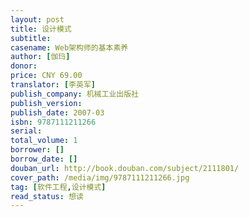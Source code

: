 ```yaml
---
layout: post
title: 设计模式
subtitle: 
casename: Web架构师的基本素养
author: [伽玛]
donor: 
price: CNY 69.00
translator: [李英军]
publish_company: 机械工业出版社
publish_version: 
publish_date: 2007-03
isbn: 9787111211266
serial: 
total_volume: 1
borrower: []
borrow_date: []
douban_url: http://book.douban.com/subject/2111801/
cover_path: /media/img/9787111211266.jpg
tag: [软件工程,设计模式]
read_status: 想读
---
```

